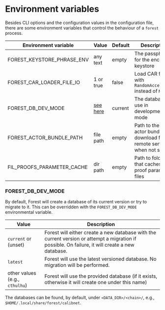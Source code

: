 # Environment variables

Besides CLI options and the configuration values in the configuration file,
there are some environment variables that control the behaviour of a `forest`
process.

| Environment variable       | Value                            | Default | Description                                                               |
| -------------------------- | -------------------------------- | ------- | ------------------------------------------------------------------------- |
| FOREST_KEYSTORE_PHRASE_ENV | any text                         | empty   | The passphrase for the encrypted keystore                                 |
| FOREST_CAR_LOADER_FILE_IO  | 1 or true                        | false   | Load CAR files with `RandomAccessFile` instead of `Mmap`                  |
| FOREST_DB_DEV_MODE         | [see here](#-forest_db_dev_mode) | current | The database to use in development mode                                   |
| FOREST_ACTOR_BUNDLE_PATH   | file path                        | empty   | Path to the local actor bundle, download from remote servers when not set |
| FIL_PROOFS_PARAMETER_CACHE | dir path                         | empty   | Path to folder that caches fil proof parameter files                      |

### FOREST_DB_DEV_MODE

By default, Forest will create a database of its current version or try to
migrate to it. This can be overridden with the `FOREST_DB_DEV_MODE`
environmental variable.

| Value                          | Description                                                                                                                                      |
| ------------------------------ | ------------------------------------------------------------------------------------------------------------------------------------------------ |
| `current` or (unset)           | Forest will either create a new database with the current version or attempt a migration if possible. On failure, it will create a new database. |
| `latest`                       | Forest will use the latest versioned database. No migration will be performed.                                                                   |
| other values (e.g., `cthulhu`) | Forest will use the provided database (if it exists, otherwise it will create one under this name)                                               |

The databases can be found, by default, under `<DATA_DIR>/<chain>/`, e.g.,
`$HOME/.local/share/forest/calibnet`.

